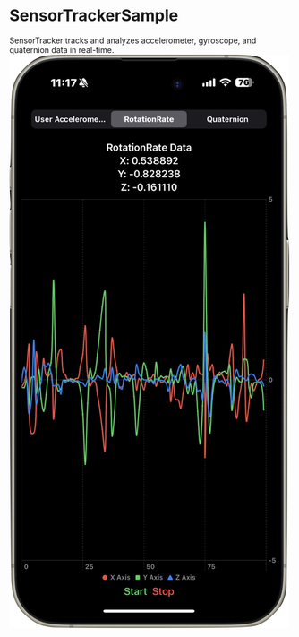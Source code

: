 # SensorTrackerSample
SensorTracker tracks and analyzes accelerometer, gyroscope, and quaternion data in real-time.
![Alt text](/cover.png)
